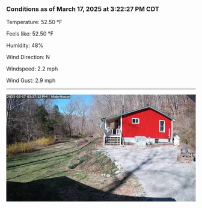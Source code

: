 ### Conditions as of March 17, 2025 at 3:22:27 PM CDT 

Temperature: 52.50 &deg;F

Feels like: 52.50 &deg;F

Humidity: 48%

Wind Direction: N

Windspeed: 2.2 mph

Wind Gust: 2.9 mph

---

<img src="./images/latest.jpeg"/>

